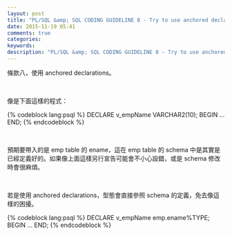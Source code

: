 ```yaml
---
layout: post
title: "PL/SQL &amp; SQL CODING GUIDELINE 8 - Try to use anchored declarations for variables"
date: 2015-11-19 05:41
comments: true
categories: 
keywords: 
description: "PL/SQL &amp; SQL CODING GUIDELINE 8 - Try to use anchored declarations for variables"
---
```


條款八，使用 anchored declarations。  

<!-- More -->

<br/>


像是下面這樣的程式：  

{% codeblock lang:psql %}
DECLARE 
	v_empName VARCHAR2(10); 
BEGIN 
	… 
END;
{% endcodeblock %}

<br/>


預期要帶入的是 emp table 的 ename，這在 emp table 的 schema 中是其實是已經定義好的。如果像上面這樣另行宣告可能會不小心設錯，或是 schema 修改時會很麻煩。  

<br/>


若是使用 anchored declarations，型態會直接參照 schema 的定義，免去像這樣的困擾。  

{% codeblock lang:psql %}
DECLARE 
	 v_empName emp.ename%TYPE; 
BEGIN 
	… 
END;
{% endcodeblock %}
